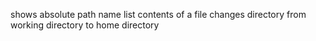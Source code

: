 shows absolute path name
list contents of a file
changes directory from working directory to home directory
